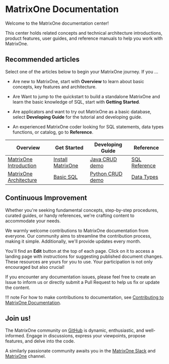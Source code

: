 # **MatrixOne Documentation**

Welcome to the MatrixOne documentation center!

This center holds related concepts and technical architecture introductions, product features, user guides, and reference manuals to help you work with MatrixOne.

## **Recommended articles**

Select one of the articles below to begin your MatrixOne journey. If you ...

- Are new to MatrixOne, start with **Overview** to learn about basic concepts, key features and architecture.

- Are Want to jump to the quickstart to build a standalone MatrixOne and learn the basic knowledge of SQL, start with **Getting Started**.

- Are applicators and want to try out MatrixOne as a basic database, select **Developing Guide** for the tutorial and developing guide.

- An experienced MatrixOne coder looking for SQL statements, data types functions, or catalog, go to **Reference**.

|  Overview   | Get Started  | Developing Guide | Reference   |
|  ----  | ----  |  ----  | ----  |
| [MatrixOne Introduction](MatrixOne/Overview/matrixone-introduction.md)  | [Install MatrixOne](MatrixOne/Get-Started/install-standalone-matrixone.md) | [Java CRUD demo](MatrixOne/Tutorial/develop-java-crud-demo.md)	|[SQL Reference](MatrixOne/Reference/SQL-Reference/Data-Definition-Language/create-database.md)|
| [MatrixOne Architecture](MatrixOne/Overview/architecture/matrixone-architecture-design.md)  | [Basic SQL](MatrixOne/Get-Started/basic-sql.md) |[Python CRUD demo](MatrixOne/Tutorial/develop-python-crud-demo.md)|[Data Types](MatrixOne/Reference/Data-Types/data-types.md)|

## **Continuous Improvement**

Whether you're seeking fundamental concepts, step-by-step procedures, curated guides, or handy references, we're crafting content to accommodate your needs.

We warmly welcome contributions to MatrixOne documentation from everyone. Our community aims to streamline the contribution process, making it simple. Additionally, we'll provide updates every month.

You'll find an **Edit** button at the top of each page. Click on it to access a landing page with instructions for suggesting published document changes. These resources are yours for you to use. Your participation is not only encouraged but also crucial!

If you encounter any documentation issues, please feel free to create an Issue to inform us or directly submit a Pull Request to help us fix or update the content.

!!! note
    For how to make contributions to documentation, see [Contributing to MatrixOne Documentation](MatrixOne/Contribution-Guide/How-to-Contribute/contribute-documentation.md).

## **Join us!**

The MatrixOne community on [GitHub](https://github.com/matrixorigin/matrixone) is dynamic, enthusiastic, and well-informed. Engage in discussions, express your viewpoints, propose features, and delve into the code.

A similarly passionate community awaits you in the [MatrixOne Slack](https://matrixoneworkspace.slack.com/) and [MatrixOne](https://www.matrixorigin.cn/tutorials) channel.

